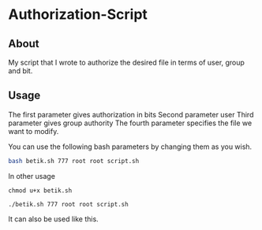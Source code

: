 # Authorization-Script

## About
My script that I wrote to authorize the desired file in terms of user, group and bit.

## Usage

The first parameter gives authorization in bits
Second parameter user
Third parameter gives group authority
The fourth parameter specifies the file we want to modify.

You can use the following bash parameters by changing them as you wish.

``` bash
bash betik.sh 777 root root script.sh
```

In other usage

```
chmod u+x betik.sh
```
```
./betik.sh 777 root root script.sh
```
It can also be used like this.

